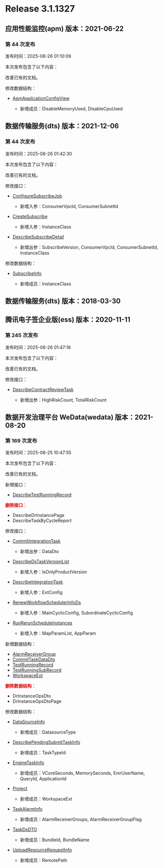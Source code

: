 # Release 3.1.1327

## 应用性能监控(apm) 版本：2021-06-22

### 第 44 次发布

发布时间：2025-08-26 01:10:09

本次发布包含了以下内容：

改善已有的文档。

修改数据结构：

* [ApmApplicationConfigView](https://cloud.tencent.com/document/api/1463/64927#ApmApplicationConfigView)

	* 新增成员：DisableMemoryUsed, DisableCpuUsed




## 数据传输服务(dts) 版本：2021-12-06

### 第 44 次发布

发布时间：2025-08-26 01:42:30

本次发布包含了以下内容：

改善已有的文档。

修改接口：

* [ConfigureSubscribeJob](https://cloud.tencent.com/document/api/571/102952)

	* 新增入参：ConsumerVpcId, ConsumerSubnetId

* [CreateSubscribe](https://cloud.tencent.com/document/api/571/102950)

	* 新增入参：InstanceClass

* [DescribeSubscribeDetail](https://cloud.tencent.com/document/api/571/102944)

	* 新增出参：SubscribeVersion, ConsumerVpcId, ConsumerSubnetId, InstanceClass


修改数据结构：

* [SubscribeInfo](https://cloud.tencent.com/document/api/571/82108#SubscribeInfo)

	* 新增成员：InstanceClass




## 数据传输服务(dts) 版本：2018-03-30



## 腾讯电子签企业版(ess) 版本：2020-11-11

### 第 245 次发布

发布时间：2025-08-26 01:47:18

本次发布包含了以下内容：

改善已有的文档。

修改接口：

* [DescribeContractReviewTask](https://cloud.tencent.com/document/api/1323/122151)

	* 新增出参：HighRiskCount, TotalRiskCount




## 数据开发治理平台 WeData(wedata) 版本：2021-08-20

### 第 169 次发布

发布时间：2025-08-25 10:47:55

本次发布包含了以下内容：

改善已有的文档。

新增接口：

* [DescribeTestRunningRecord](https://cloud.tencent.com/document/api/1267/122750)

<font color="#dd0000">**删除接口**：</font>

* DescribeDrInstancePage
* DescribeTaskByCycleReport

修改接口：

* [CommitIntegrationTask](https://cloud.tencent.com/document/api/1267/82526)

	* 新增出参：DataDto

* [DescribeDsTaskVersionList](https://cloud.tencent.com/document/api/1267/120168)

	* 新增入参：IsOnlyProductVersion

* [DescribeIntegrationTask](https://cloud.tencent.com/document/api/1267/82495)

	* 新增入参：ExtConfig

* [RenewWorkflowSchedulerInfoDs](https://cloud.tencent.com/document/api/1267/110374)

	* 新增入参：MainCyclicConfig, SubordinateCyclicConfig

* [RunRerunScheduleInstances](https://cloud.tencent.com/document/api/1267/100207)

	* 新增入参：MapParamList, AppParam


新增数据结构：

* [AlarmReceiverGroup](https://cloud.tencent.com/document/api/1267/76336#AlarmReceiverGroup)
* [CommitTaskDataDto](https://cloud.tencent.com/document/api/1267/76336#CommitTaskDataDto)
* [TestRunningRecord](https://cloud.tencent.com/document/api/1267/76336#TestRunningRecord)
* [TestRunningSubRecord](https://cloud.tencent.com/document/api/1267/76336#TestRunningSubRecord)
* [WorkspaceExt](https://cloud.tencent.com/document/api/1267/76336#WorkspaceExt)

<font color="#dd0000">**删除数据结构**：</font>

* DrInstanceOpsDto
* DrInstanceOpsDtoPage

修改数据结构：

* [DataSourceInfo](https://cloud.tencent.com/document/api/1267/76336#DataSourceInfo)

	* 新增成员：DatasourceType

* [DescribePendingSubmitTaskInfo](https://cloud.tencent.com/document/api/1267/76336#DescribePendingSubmitTaskInfo)

	* 新增成员：TaskTypeId

* [EngineTaskInfo](https://cloud.tencent.com/document/api/1267/76336#EngineTaskInfo)

	* 新增成员：VCoreSeconds, MemorySeconds, EmrUserName, QueryId, ApplicationId

* [Project](https://cloud.tencent.com/document/api/1267/76336#Project)

	* 新增成员：WorkspaceExt

* [TaskAlarmInfo](https://cloud.tencent.com/document/api/1267/76336#TaskAlarmInfo)

	* 新增成员：AlarmReceiverGroups, AlarmReceiverGroupFlag

* [TaskDsDTO](https://cloud.tencent.com/document/api/1267/76336#TaskDsDTO)

	* 新增成员：BundleId, BundleName

* [UploadResourceRequestInfo](https://cloud.tencent.com/document/api/1267/76336#UploadResourceRequestInfo)

	* 新增成员：RemotePath




